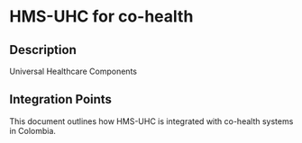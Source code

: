 # HMS-UHC for co-health

## Description

Universal Healthcare Components

## Integration Points

This document outlines how HMS-UHC is integrated with co-health systems in Colombia.
